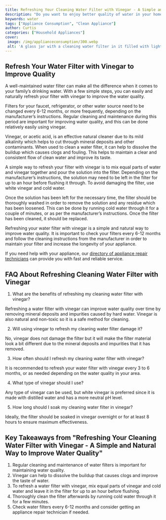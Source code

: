 ```yaml
---
title: Refreshing Your Cleaning Water Filter with Vinegar - A Simple and Natural Way to Improve Water Quality
description: "Do you want to enjoy better quality of water in your home Try this simple and natural trick of using vinegar to clean your water filter Learn the steps to easily refresh your filter and improve your water quality"
keywords: water
tags: ["Appliance Consumption", "Clean Appliance"]
author: Curtis
categories: ["Household Appliances"]
cover: 
 image: /img/applianceconsumption/300.webp
 alt: 'A glass jar with a cleaning water filter in it filled with light brownish liquid vinegar'
---
```

## Refresh Your Water Filter with Vinegar to Improve Quality

A well-maintained water filter can make all the difference when it comes to your family’s drinking water. With a few simple steps, you can easily and naturally refresh your filter with vinegar to improve the water quality. 

Filters for your faucet, refrigerator, or other water source need to be changed every 6-12 months, or more frequently, depending on the manufacturer’s instructions. Regular cleaning and maintenance during this period are important for improving water quality, and this can be done relatively easily using vinegar. 

Vinegar, or acetic acid, is an effective natural cleaner due to its mild alkalinity which helps to cut through mineral deposits and other contaminants. When used to clean a water filter, it can help to dissolve the buildup which causes clogs and fouling. This helps to maintain a clear and consistent flow of clean water and improve its taste. 

A simple way to refresh your filter with vinegar is to mix equal parts of water and vinegar together and pour the solution into the filter. Depending on the manufacturer’s instructions, the solution may need to be left in the filter for up to an hour before flushing it through. To avoid damaging the filter, use white vinegar and cold water. 

Once the solution has been left for the necessary time, the filter should be thoroughly washed in order to remove the solution and any residue which has been loosened. This can be done by running cold water through it for a couple of minutes, or as per the manufacturer’s instructions. Once the filter has been cleaned, it should be replaced. 

Refreshing your water filter with vinegar is a simple and natural way to improve water quality. It is important to check your filters every 6-12 months and follow the cleaning instructions from the manufacturer in order to maintain your filter and increase the longevity of your appliance. 

If you need help with your appliance, our [directory of appliance repair technicians](./pages/appliance-repair-technicians) can provide you with fast and reliable service.

## FAQ About Refreshing Cleaning Water Filter with Vinegar

1. What are the benefits of refreshing my cleaning water filter with vinegar?
 
 Refreshing a water filter with vinegar can improve water quality over time by removing mineral deposits and impurities caused by hard water. Vinegar is also natural and non-toxic so it is a safe method for cleaning. 

2. Will using vinegar to refresh my cleaning water filter damage it?
 
No, vinegar does not damage the filter but it will make the filter material look a bit different due to the mineral deposits and impurities that it has removed.

3. How often should I refresh my cleaning water filter with vinegar?
 
It is recommended to refresh your water filter with vinegar every 3 to 6 months, or as needed depending on the water quality in your area.

4. What type of vinegar should I use?
 
Any type of vinegar can be used, but white vinegar is preferred since it is made with distilled water and has a more neutral pH level.

5. How long should I soak my cleaning water filter in vinegar?
 
Ideally, the filter should be soaked in vinegar overnight or for at least 8 hours to ensure maximum effectiveness.

## Key Takeaways from "Refreshing Your Cleaning Water Filter with Vinegar - A Simple and Natural Way to Improve Water Quality"
1. Regular cleaning and maintenance of water filters is important for maintaining water quality.
2. Vinegar can help to dissolve the buildup that causes clogs and improve the taste of water.
3. To refresh a water filter with vinegar, mix equal parts of vinegar and cold water and leave it in the filter for up to an hour before flushing.
4. Thoroughly clean the filter afterwards by running cold water through it for a few minutes.
5. Check water filters every 6-12 months and consider getting an appliance repair technician if needed.
